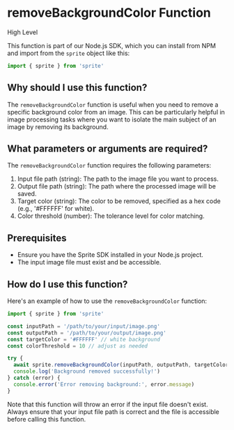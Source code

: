 

  # **removeBackgroundColor Function**

High Level

This function is part of our Node.js SDK, which you can install from NPM and import from the `sprite` object like this:

```javascript
import { sprite } from 'sprite'
```

## Why should I use this function?

The `removeBackgroundColor` function is useful when you need to remove a specific background color from an image. This can be particularly helpful in image processing tasks where you want to isolate the main subject of an image by removing its background.

## What parameters or arguments are required?

The `removeBackgroundColor` function requires the following parameters:

1. Input file path (string): The path to the image file you want to process.
2. Output file path (string): The path where the processed image will be saved.
3. Target color (string): The color to be removed, specified as a hex code (e.g., '#FFFFFF' for white).
4. Color threshold (number): The tolerance level for color matching.

## Prerequisites

- Ensure you have the Sprite SDK installed in your Node.js project.
- The input image file must exist and be accessible.

## How do I use this function?

Here's an example of how to use the `removeBackgroundColor` function:

```javascript
import { sprite } from 'sprite'

const inputPath = '/path/to/your/input/image.png'
const outputPath = '/path/to/your/output/image.png'
const targetColor = '#FFFFFF' // white background
const colorThreshold = 10 // adjust as needed

try {
  await sprite.removeBackgroundColor(inputPath, outputPath, targetColor, colorThreshold)
  console.log('Background removed successfully!')
} catch (error) {
  console.error('Error removing background:', error.message)
}
```

Note that this function will throw an error if the input file doesn't exist. Always ensure that your input file path is correct and the file is accessible before calling this function.

  